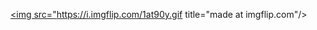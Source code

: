 <a href="https://media.giphy.com/media/VNyqZIyPvnG6twx8NY/giphy.gif" width="200" height="400"><img src="https://i.imgflip.com/1at90y.gif title="made at imgflip.com"/></a>

